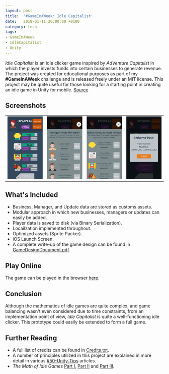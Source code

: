 ```yaml
---
layout: post
title:  '#GameInAWeek: Idle Capitalist'
date:   2018-01-11 20:00:00 +0100
category: tech
tags:
- GameInAWeek
- IdleCapitalist
- Unity
---
```


*Idle Capitalist* is an idle clicker game inspired by *AdVenture Capitalist* in which the player invests funds into certain businesses to generate revenue. The project was created for educational purposes as part of my **#GameInAWeek** challenge and is released freely under an MIT license. This project may be quite useful for those looking for a starting point in creating an idle game in Unity for mobile. [Source](https://github.com/defuncart/game-in-a-week/tree/master/IdleCapitalist)

## Screenshots

<table style="width:100%" height="20%" cellspacing="5" cellpadding="5">
  <tr>
    <th><img src="https://raw.githubusercontent.com/defuncart/game-in-a-week/master/docs/assets/images/IdleCapitalist/screenshot1.png" style="width:25% height:100%"></th>
    <th><img src="https://raw.githubusercontent.com/defuncart/game-in-a-week/master/docs/assets/images/IdleCapitalist/screenshot2.png" style="width:25% height:100%"></th>
    <th><img src="https://raw.githubusercontent.com/defuncart/game-in-a-week/master/docs/assets/images/IdleCapitalist/screenshot3.png" style="width:25% height:100%"></th>
    <th><img src="https://raw.githubusercontent.com/defuncart/game-in-a-week/master/docs/assets/images/IdleCapitalist/screenshot4.png" style="width:25% height:100%"></th>
  </tr>
</table>
<p></p>

## What's Included

* Business, Manager, and Update data are stored as customs assets.
* Modular approach in which new businesses, managers or updates can easily be added.
* Player data is saved to disk (via Binary Serialization).
* Locailzation implemented throughout.
* Optimized assets (Sprite Packer).
* iOS Launch Screen.
* A complete write-up of the game design can be found in [GameDesignDocument.pdf](https://github.com/defuncart/game-in-a-week/blob/master/IdleCapitalist/GameDesignDocument.pdf).

## Play Online

The game can be played in the browser [here](http://defuncart.github.io/game-in-a-week/IdleCapitalist/).

## Conclusion

Although the mathematics of idle games are quite complex, and game balancing wasn't even considered due to time constraints, from an implementation point of view, *Idle Capitalist* is quite a well-functioning idle clicker. This prototype could easily be extended to form a full game.

## Further Reading

* A full list of credits can be found in [Credits.txt](https://github.com/defuncart/game-in-a-week/blob/master/IdleCapitalist/Credits.txt).
* A number of principles utilized in this project are explained in more detail in various [#50-Unity-Tips](https://github.com/defuncart/50-unity-tips) articles.
* *The Math of Idle Games* [Part I](http://blog.kongregate.com/the-math-of-idle-games-part-i/), [Part II](http://blog.kongregate.com/the-math-of-idle-games-part-ii/) and [Part III](http://blog.kongregate.com/the-math-of-idle-games-part-iii/).
